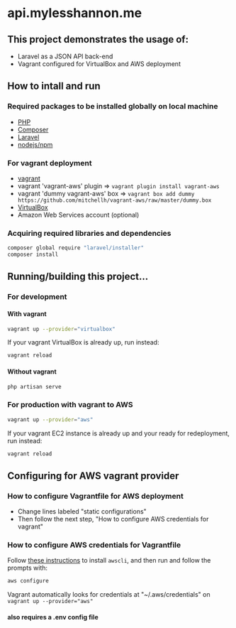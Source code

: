 # api.mylesshannon.me

## This project demonstrates the usage of:
* Laravel as a JSON API back-end
* Vagrant configured for VirtualBox and AWS deployment

## How to intall and run
### Required packages to be installed globally on local machine
* [PHP](http://php.net/manual/en/install.php)
* [Composer](https://getcomposer.org/download)
* [Laravel](https://laravel.com/docs/5.2/installation)
* [nodejs/npm](https://nodejs.org/en/download)

### For vagrant deployment
* [vagrant](https://www.vagrantup.com/downloads.html)
* vagrant 'vagrant-aws' plugin => `vagrant plugin install vagrant-aws`
* vagrant 'dummy vagrant-aws' box => `vagrant box add dummy https://github.com/mitchellh/vagrant-aws/raw/master/dummy.box`
* [VirtualBox](https://www.virtualbox.org/wiki/Downloads)
* Amazon Web Services account (optional)

### Acquiring required libraries and dependencies
```sh
composer global require "laravel/installer"
composer install
```

## Running/building this project...
### For development
#### With vagrant
```sh
vagrant up --provider="virtualbox"
```
If your vagrant VirtualBox is already up, run instead:
```sh
vagrant reload
```
#### Without vagrant
```sh
php artisan serve
```
### For production with vagrant to AWS
```sh
vagrant up --provider="aws"
```
If your vagrant EC2 instance is already up and your ready for redeployment, run instead:
```sh
vagrant reload
```
## Configuring for AWS vagrant provider
### How to configure Vagrantfile for AWS deployment
* Change lines labeled "static configurations"
* Then follow the next step, "How to configure AWS credentials for vagrant"

### How to configure AWS credentials for Vagrantfile
Follow [these instructions](http://docs.aws.amazon.com/cli/latest/userguide/installing.html) to install `awscli`, and then run and follow the prompts with:
```sh
aws configure
```
Vagrant automatically looks for credentials at "~/.aws/credentials" on `vagrant up --provider="aws"`

#### also requires a .env config file
